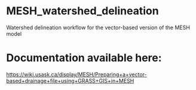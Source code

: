 # MESH_watershed_delineation
Watershed delineation workflow for the vector-based version of the MESH model

# Documentation available here:
https://wiki.usask.ca/display/MESH/Preparing+a+vector-based+drainage+file+using+GRASS+GIS+in+MESH
